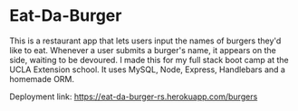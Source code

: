 # Eat-Da-Burger

This is a restaurant app that lets users input the names of burgers they'd like to eat. Whenever a user submits a burger's name, it appears on the side, waiting to be devoured. I made this for my full stack boot camp at the UCLA Extension school. It uses MySQL, Node, Express, Handlebars and a homemade ORM.

Deployment link:
https://eat-da-burger-rs.herokuapp.com/burgers